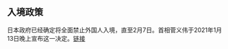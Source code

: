 ## 入境政策

日本政府已经确定将全面禁止外国人入境，直至2月7日。首相菅义伟于2021年1月13日晚上宣布这一决定。[链接](https://weibo.com/3057540037/JCZV7y42y)
